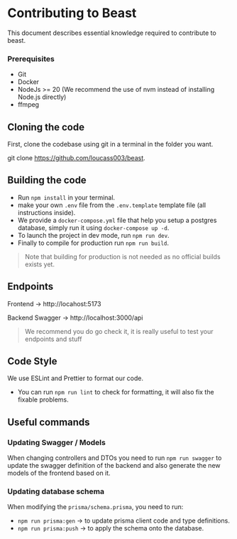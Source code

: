 # Contributing to Beast

This document describes essential knowledge required to contribute to beast.

### Prerequisites

- Git
- Docker
- NodeJs >= 20 (We recommend the use of nvm instead of installing Node.js directly)
- ffmpeg

## Cloning the code

First, clone the codebase using git in a terminal in the folder you want.

git clone https://github.com/loucass003/beast.

## Building the code

- Run ``npm install`` in your terminal.
- make your own ``.env`` file from the ``.env.template`` template file (all instructions inside).
- We provide a ``docker-compose.yml`` file that help you setup a postgres database, simply run it using ``docker-compose up -d``.
- To launch the project in dev mode, run ``npm run dev``.
- Finally to compile for production run ``npm run build``.
> Note that building for production is not needed as no official builds exists yet.

## Endpoints

Frontend -> http://locahost:5173

Backend Swagger -> http://localhost:3000/api
> We recommend you do go check it, it is really useful to test your endpoints and stuff

## Code Style

We use ESLint and Prettier to format our code.

- You can run ``npm run lint`` to check for formatting, it will also fix the fixable problems.

## Useful commands

### Updating Swagger / Models
When changing controllers and DTOs you need to run ``npm run swagger`` to update the swagger definition of the backend and also generate the new models of the frontend based on it.

### Updating database schema
When modifying the ``prisma/schema.prisma``, you need to run: 
- ``npm run prisma:gen`` -> to update prisma client code and type definitions.
- ``npm run prisma:push`` -> to apply the schema onto the database.

